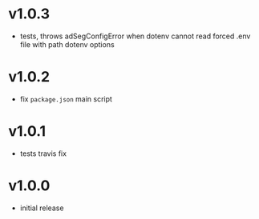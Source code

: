 # v1.0.3
* tests, throws adSegConfigError when dotenv cannot read forced .env file with path dotenv options

# v1.0.2
* fix `package.json` main script

# v1.0.1
* tests travis fix

# v1.0.0
* initial release

